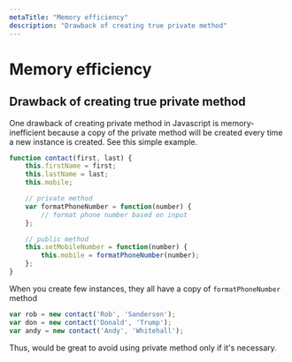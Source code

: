 ```yaml
---
metaTitle: "Memory efficiency"
description: "Drawback of creating true private method"
---
```


# Memory efficiency



## Drawback of creating true private method


One drawback of creating private method in Javascript is memory-inefficient because a copy of the private method will be created every time a new instance is created. See this simple example.

```js
function contact(first, last) {
    this.firstName = first;
    this.lastName = last;
    this.mobile;

    // private method
    var formatPhoneNumber = function(number) {
        // format phone number based on input
    };

    // public method
    this.setMobileNumber = function(number) {
        this.mobile = formatPhoneNumber(number);
    };
}

```

When you create few instances, they all have a copy of `formatPhoneNumber` method

```js
var rob = new contact('Rob', 'Sanderson');
var don = new contact('Donald', 'Trump');
var andy = new contact('Andy', 'Whitehall');

```

Thus, would be great to avoid using private method only if it's necessary.

